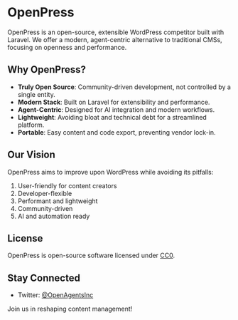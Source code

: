 # OpenPress

OpenPress is an open-source, extensible WordPress competitor built with Laravel. We offer a modern, agent-centric alternative to traditional CMSs, focusing on openness and performance.

## Why OpenPress?

- **Truly Open Source**: Community-driven development, not controlled by a single entity.
- **Modern Stack**: Built on Laravel for extensibility and performance.
- **Agent-Centric**: Designed for AI integration and modern workflows.
- **Lightweight**: Avoiding bloat and technical debt for a streamlined platform.
- **Portable**: Easy content and code export, preventing vendor lock-in.

## Our Vision

OpenPress aims to improve upon WordPress while avoiding its pitfalls:

1. User-friendly for content creators
2. Developer-flexible
3. Performant and lightweight
4. Community-driven
5. AI and automation ready

## License

OpenPress is open-source software licensed under [CC0](LICENSE).

## Stay Connected

- Twitter: [@OpenAgentsInc](https://twitter.com/OpenAgentsInc)

Join us in reshaping content management!